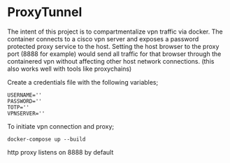 # ProxyTunnel

The intent of this project is to compartmentalize vpn traffic via docker.  The container connects to a cisco vpn server and exposes a password protected proxy service to the host. Setting the host browser to the proxy port (8888 for example) would send all traffic for that browser through the containered vpn without affecting other host network connections.  (this also works well with tools like proxychains) 

Create a credentials file with the following variables;

```
USERNAME=''
PASSWORD=''
TOTP=''
VPNSERVER=''
```

To initiate vpn connection and proxy;

`docker-compose up --build` 

http proxy listens on 8888 by default


